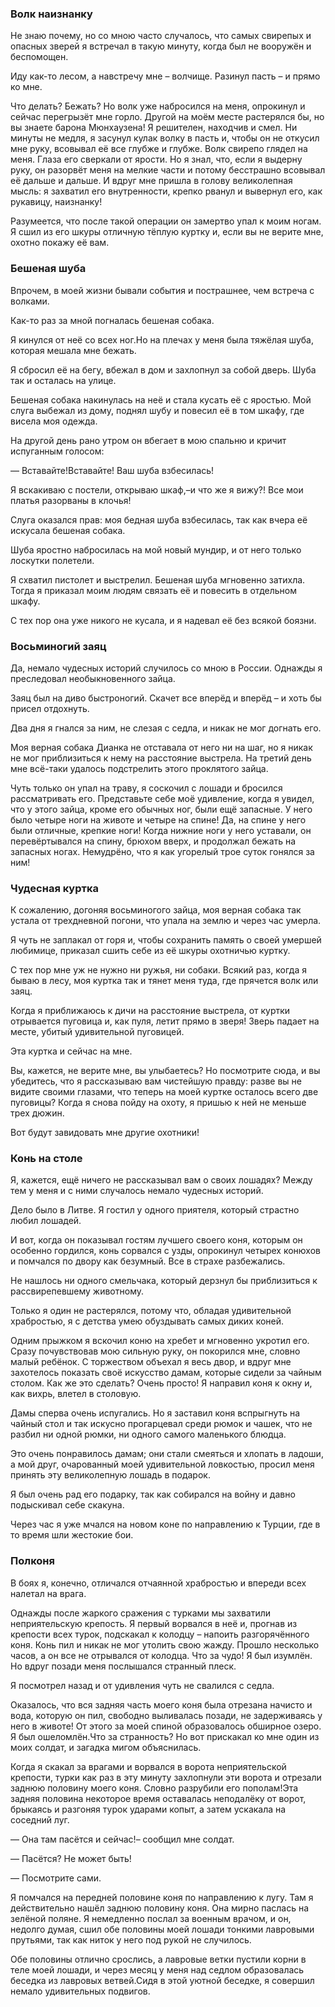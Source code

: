 ### Волк наизнанку

Не знаю почему, но со мною часто случалось, что самых свирепых и опасных зверей я встречал в такую минуту, когда был не вооружён и беспомощен.

Иду как-то лесом, а навстречу мне – волчище.
Разинул пасть – и прямо ко мне.

Что делать?
Бежать?
Но волк уже набросился на меня, опрокинул и сейчас перегрызёт мне горло.
Другой на моём месте растерялся бы, но вы знаете барона Мюнхаузена!
Я решителен, находчив и смел.
Ни минуты не медля, я засунул кулак волку в пасть и, чтобы он не откусил мне руку, всовывал её все глубже и глубже.
Волк свирепо глядел на меня.
Глаза его сверкали от ярости.
Но я знал, что, если я выдерну руку, он разорвёт меня на мелкие части и потому бесстрашно всовывал её дальше и дальше.
И вдруг мне пришла в голову великолепная мысль: я захватил его внутренности, крепко рванул и вывернул его, как рукавицу, наизнанку!

Разумеется, что после такой операции он замертво упал к моим ногам.
Я сшил из его шкуры отличную тёплую куртку и, если вы не верите мне, охотно покажу её вам.

### Бешеная шуба

Впрочем, в моей жизни бывали события и пострашнее, чем встреча с волками.

Как-то раз за мной погналась бешеная собака.

Я кинулся от неё со всех ног.Но на плечах у меня была тяжёлая шуба, которая мешала мне бежать.

Я сбросил её на бегу, вбежал в дом и захлопнул за собой дверь.
Шуба так и осталась на улице.

Бешеная собака накинулась на неё и стала кусать её с яростью.
Мой слуга выбежал из дому, поднял шубу и повесил её в том шкафу, где висела моя одежда.

На другой день рано утром он вбегает в мою спальню и кричит испуганным голосом:

— Вставайте!Вставайте!
Ваш шуба взбесилась!

Я вскакиваю с постели, открываю шкаф,–и что же я вижу?!
Все мои платья разорваны в клочья!

Слуга оказался прав: моя бедная шуба взбесилась, так как вчера её искусала бешеная собака.

Шуба яростно набросилась на мой новый мундир, и от него только лоскутки полетели.

Я схватил пистолет и выстрелил.
Бешеная шуба мгновенно затихла.
Тогда я приказал моим людям связать её и повесить в отдельном шкафу.

С тех пор она уже никого не кусала, и я надевал её без всякой боязни.

### Восьминогий заяц

Да, немало чудесных историй случилось со мною в России.
Однажды я преследовал необыкновенного зайца.

Заяц был на диво быстроногий.
Скачет все вперёд и вперёд – и хоть бы присел отдохнуть.

Два дня я гнался за ним, не слезая с седла, и никак не мог догнать его.

Моя верная собака Дианка не отставала от него ни на шаг, но я никак не мог приблизиться к нему на расстояние выстрела.
На третий день мне всё-таки удалось подстрелить этого проклятого зайца.

Чуть только он упал на траву, я соскочил с лошади и бросился рассматривать его.
Представьте себе моё удивление, когда я увидел, что у этого зайца, кроме его обычных ног, были ещё запасные.
У него было четыре ноги на животе и четыре на спине!
Да, на спине у него были отличные, крепкие ноги!
Когда нижние ноги у него уставали, он перевёртывался на спину, брюхом вверх, и продолжал бежать на запасных ногах.
Немудрёно, что я как угорелый трое суток гонялся за ним!

### Чудесная куртка

К сожалению, догоняя восьминогого зайца, моя верная собака так устала от трехдневной погони, что упала на землю и через час умерла.

Я чуть не заплакал от горя и, чтобы сохранить память о своей умершей любимице, приказал сшить себе из её шкуры охотничью куртку.

С тех пор мне уж не нужно ни ружья, ни собаки.
Всякий раз, когда я бываю в лесу, моя куртка так и тянет меня туда, где прячется волк или заяц.

Когда я приближаюсь к дичи на расстояние выстрела, от куртки отрывается пуговица и, как пуля, летит прямо в зверя!
Зверь падает на месте, убитый удивительной пуговицей.

Эта куртка и сейчас на мне.

Вы, кажется, не верите мне, вы улыбаетесь?
Но посмотрите сюда, и вы убедитесь, что я рассказываю вам чистейшую правду: разве вы не видите своими глазами, что теперь на моей куртке осталось всего две пуговицы?
Когда я снова пойду на охоту, я пришью к ней не меньше трех дюжин.

Вот будут завидовать мне другие охотники!

### Конь на столе

Я, кажется, ещё ничего не рассказывал вам о своих лошадях?
Между тем у меня и с ними случалось немало чудесных историй.

Дело было в Литве.
Я гостил у одного приятеля, который страстно любил лошадей.

И вот, когда он показывал гостям лучшего своего коня, которым он особенно гордился, конь сорвался с узды, опрокинул четырех конюхов и помчался по двору как безумный.
Все в страхе разбежались.

Не нашлось ни одного смельчака, который дерзнул бы приблизиться к рассвирепевшему животному.

Только я один не растерялся, потому что, обладая удивительной храбростью, я с детства умею обуздывать самых диких коней.

Одним прыжком я вскочил коню на хребет и мгновенно укротил его.
Сразу почувствовав мою сильную руку, он покорился мне, словно малый ребёнок.
С торжеством объехал я весь двор, и вдруг мне захотелось показать своё искусство дамам, которые сидели за чайным столом.
Как же это сделать?
Очень просто!
Я направил коня к окну и, как вихрь, влетел в столовую.

Дамы сперва очень испугались.
Но я заставил коня вспрыгнуть на чайный стол и так искусно прогарцевал среди рюмок и чашек, что не разбил ни одной рюмки, ни одного самого маленького блюдца.

Это очень понравилось дамам; они стали смеяться и хлопать в ладоши, а мой друг, очарованный моей удивительной ловкостью, просил меня принять эту великолепную лошадь в подарок.

Я был очень рад его подарку, так как собирался на войну и давно подыскивал себе скакуна.

Через час я уже мчался на новом коне по направлению к Турции, где в то время шли жестокие бои.

### Полконя

В боях я, конечно, отличался отчаянной храбростью и впереди всех налетал на врага.

Однажды после жаркого сражения с турками мы захватили неприятельскую крепость.
Я первый ворвался в неё и, прогнав из крепости всех турок, подскакал к колодцу – напоить разгорячённого коня.
Конь пил и никак не мог утолить свою жажду.
Прошло несколько часов, а он все не отрывался от колодца.
Что за чудо!
Я был изумлён.
Но вдруг позади меня послышался странный плеск.

Я посмотрел назад и от удивления чуть не свалился с седла.

Оказалось, что вся задняя часть моего коня была отрезана начисто и вода, которую он пил, свободно выливалась позади, не задерживаясь у него в животе!
От этого за моей спиной образовалось обширное озеро.
Я был ошеломлён.Что за странность?
Но вот прискакал ко мне один из моих солдат, и загадка мигом объяснилась.

Когда я скакал за врагами и ворвался в ворота неприятельской крепости, турки как раз в эту минуту захлопнули эти ворота и отрезали заднюю половину моего коня.
Словно разрубили его пополам!Эта задняя половина некоторое время оставалась неподалёку от ворот, брыкаясь и разгоняя турок ударами копыт, а затем ускакала на соседний луг.

— Она там пасётся и сейчас!– сообщил мне солдат.

— Пасётся?
Не может быть!

— Посмотрите сами.

Я помчался на передней половине коня по направлению к лугу.
Там я действительно нашёл заднюю половину коня.
Она мирно паслась на зелёной поляне.
Я немедленно послал за военным врачом, и он, недолго думая, сшил обе половины моей лошади тонкими лавровыми прутьями, так как ниток у него под рукой не случилось.

Обе половины отлично срослись, а лавровые ветки пустили корни в теле моей лошади, и через месяц у меня над седлом образовалась беседка из лавровых ветвей.Сидя в этой уютной беседке, я совершил немало удивительных подвигов.
